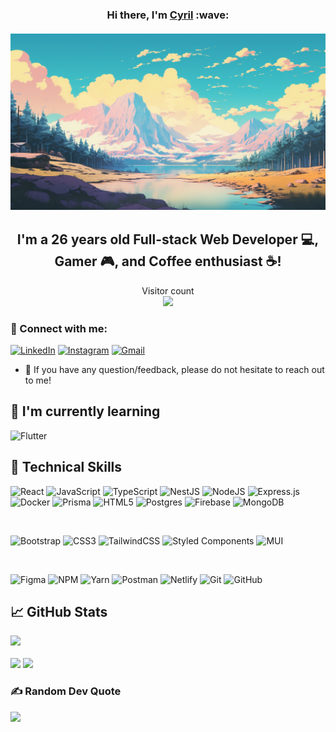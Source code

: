 <h3 align="center">
Hi there, I'm <a href="https://cyrilvotion.com" target="_blank" rel="noreferrer">Cyril</a> :wave:
  
  </br>
  </br>
  <div width="100%">
  <img src="https://raw.githubusercontent.com/Cyril-vtn/Cyril-vtn/main/resources/banner.png">
    
  </div>
</h3>
<h2 align="center">
I'm a 26 years old Full-stack Web Developer 💻, Gamer 🎮, and Coffee enthusiast ☕!
</h2> 

<p align="center"> 
  Visitor count<br>
  <img src="https://profile-counter.glitch.me/cyril-vtn/count.svg" />
</p>

### 🤝 Connect with me:
[![LinkedIn](https://img.shields.io/badge/LinkedIn-0077B5?style=for-the-badge&logo=linkedin&logoColor=white)](https://linkedin.com/in/cyrilvotion)
[![Instagram](https://img.shields.io/badge/Instagram-E4405F?style=for-the-badge&logo=instagram&logoColor=white)](https://www.instagram.com/cyrilcodes/)
[![Gmail](https://img.shields.io/badge/Gmail-D14836?style=for-the-badge&logo=gmail&logoColor=white)](mailto:cyriljustcode@gmail.com)
- 💬 If you have any question/feedback, please do not hesitate to reach out to me!

## 🌱 I'm currently learning
![Flutter](https://img.shields.io/badge/Flutter-%2302569B.svg?style=for-the-badge&logo=Flutter&logoColor=white)

## 💼 Technical Skills
![React](https://img.shields.io/badge/react-%2320232a.svg?style=for-the-badge&logo=react&logoColor=%2361DAFB)
![JavaScript](https://img.shields.io/badge/javascript-%23323330.svg?style=for-the-badge&logo=javascript&logoColor=%23F7DF1E)
![TypeScript](https://img.shields.io/badge/typescript-%23007ACC.svg?style=for-the-badge&logo=typescript&logoColor=white)
![NestJS](https://img.shields.io/badge/nestjs-%23E0234E.svg?style=for-the-badge&logo=nestjs&logoColor=white)
![NodeJS](https://img.shields.io/badge/node.js-6DA55F?style=for-the-badge&logo=node.js&logoColor=white)
![Express.js](https://img.shields.io/badge/express.js-%23404d59.svg?style=for-the-badge&logo=express&logoColor=%2361DAFB)
![Docker](https://img.shields.io/badge/docker-%230db7ed.svg?style=for-the-badge&logo=docker&logoColor=white)
![Prisma](https://img.shields.io/badge/Prisma-3982CE?style=for-the-badge&logo=Prisma&logoColor=white)
![HTML5](https://img.shields.io/badge/html5-%23E34F26.svg?style=for-the-badge&logo=html5&logoColor=white)
![Postgres](https://img.shields.io/badge/postgres-%23316192.svg?style=for-the-badge&logo=postgresql&logoColor=white)
![Firebase](https://img.shields.io/badge/Firebase-039BE5?style=for-the-badge&logo=Firebase&logoColor=white)
![MongoDB](https://img.shields.io/badge/MongoDB-%234ea94b.svg?style=for-the-badge&logo=mongodb&logoColor=white)

</br>

![Bootstrap](https://img.shields.io/badge/bootstrap-%23563D7C.svg?style=for-the-badge&logo=bootstrap&logoColor=white)
![CSS3](https://img.shields.io/badge/css3-%231572B6.svg?style=for-the-badge&logo=css3&logoColor=white)
![TailwindCSS](https://img.shields.io/badge/tailwindcss-%2338B2AC.svg?style=for-the-badge&logo=tailwind-css&logoColor=white)
![Styled Components](https://img.shields.io/badge/styled--components-DB7093?style=for-the-badge&logo=styled-components&logoColor=white)
![MUI](https://img.shields.io/badge/MUI-%230081CB.svg?style=for-the-badge&logo=mui&logoColor=white)

</br>

![Figma](https://img.shields.io/badge/figma-%23F24E1E.svg?style=for-the-badge&logo=figma&logoColor=white)
![NPM](https://img.shields.io/badge/NPM-%23000000.svg?style=for-the-badge&logo=npm&logoColor=white)
![Yarn](https://img.shields.io/badge/yarn-%232C8EBB.svg?style=for-the-badge&logo=yarn&logoColor=white)
![Postman](https://img.shields.io/badge/Postman-FF6C37?style=for-the-badge&logo=postman&logoColor=white)
![Netlify](https://img.shields.io/badge/netlify-%23000000.svg?style=for-the-badge&logo=netlify&logoColor=#00C7B7)
![Git](https://img.shields.io/badge/git-%23F05033.svg?style=for-the-badge&logo=git&logoColor=white)
![GitHub](https://img.shields.io/badge/github-%23121011.svg?style=for-the-badge&logo=github&logoColor=white)

## 📈 GitHub Stats 

<div width="100%">
<img width="30%" src="https://github-readme-stats.vercel.app/api?username=Cyril-vtn&theme=dark&hide_border=false&include_all_commits=false&count_private=false"/> </div></br>
<img width="30%" src="https://github-readme-streak-stats.herokuapp.com/?user=Cyril-vtn&theme=dark&hide_border=false"/>
<img width="30%" src="https://github-readme-stats.vercel.app/api/top-langs/?username=Cyril-vtn&theme=dark&hide_border=false&include_all_commits=false&count_private=false&layout=compact"/>
</div>


### ✍️ Random Dev Quote
<img src="https://quotes-github-readme.vercel.app/api?type=horizontal&theme=tokyonight"/>


<!-- Proudly created with GPRM ( https://gprm.itsvg.in ) -->
